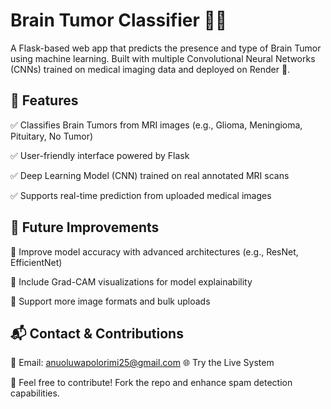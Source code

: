 # Brain Tumor Classifier 🧠🔬
A Flask-based web app that predicts the presence and type of Brain Tumor using machine learning. Built with multiple Convolutional Neural Networks (CNNs) trained on medical imaging data and deployed on Render 🚀.

## 🚀 Features
✅ Classifies Brain Tumors from MRI images (e.g., Glioma, Meningioma, Pituitary, No Tumor)

✅ User-friendly interface powered by Flask

✅ Deep Learning Model (CNN) trained on real annotated MRI scans

✅ Supports real-time prediction from uploaded medical images

## 🚀 Future Improvements
🔹 Improve model accuracy with advanced architectures (e.g., ResNet, EfficientNet)

🔹 Include Grad-CAM visualizations for model explainability

🔹 Support more image formats and bulk uploads

## 📬 Contact & Contributions
📩 Email: anuoluwapolorimi25@gmail.com 🌐 Try the Live System

🚀 Feel free to contribute! Fork the repo and enhance spam detection capabilities.
